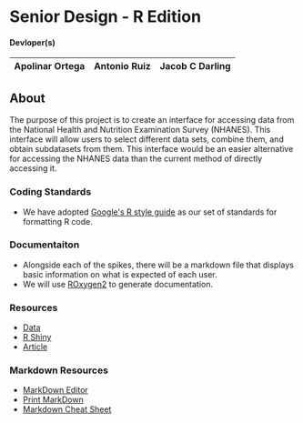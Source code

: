 # Senior Design - R Edition
#### Devloper(s)
Apolinar Ortega | Antonio Ruiz | Jacob C Darling
 --- | --- | ---

## About
The purpose of this project is to create an interface for accessing data from the National Health and Nutrition Examination Survey (NHANES). This interface will allow users to select different data sets, combine them, and obtain subdatasets from them. This interface would be an easier alternative for accessing the NHANES data than the current method of directly accessing it.

### Coding Standards
 - We have adopted [Google's R style guide](https://google.github.io/styleguide/Rguide.xml) as our set of standards for formatting R code.

### Documentaiton
 - Alongside each of the spikes, there will be a markdown file that displays basic information on what is expected of each user.
 - We will use [ROxygen2](https://cran.r-project.org/web/packages/roxygen2/vignettes/rd.html) to generate documentation.

### Resources
 - [Data](https://catalog.data.gov/dataset/national-health-and-nutrition-examination-survey-nhanes)
 - [R Shiny](https://shiny.rstudio.com/gallery/genome-browser.html)
 - [Article](https://hilaryparker.com/2014/04/29/writing-an-r-package-from-scratch/)

### Markdown Resources
 - [MarkDown Editor](https://dillinger.io/)
 - [Print MarkDown](https://gitprint.com/)
 - [Markdown Cheat Sheet](https://github.com/adam-p/markdown-here/wiki/Markdown-Cheatsheet)